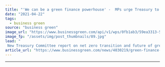 ```yaml
---
title: "'We can be a green finance powerhouse' -  MPs urge Treasury to beef up climate plans"
date: "2021-04-22"
tags: 
  - business green
source: "business green"
image_url: "https://www.businessgreen.com/api/v1/wps/0fb1ab3/59ea3313-5600-4892-b452-b51eb065eecc/7/3112807141-e1efd357e8-k-185x114.jpg"
image_fp: "/assets/img/post_thumbnails/89.jpg"
lead: "
 New Treasury Committee report on net zero transition and future of green finance calls on government to consider climate labelling for financial products and ramp up efforts to tackle greenwash ..."
article_url: "https://www.businessgreen.com/news/4030219/green-finance-powerhouse-mps-urge-treasury-beef-climate-plans"
---
```


---
